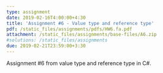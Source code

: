 ```yaml
---
type: assignment
date: 2019-02-16T4:00:00+4:30
title: 'Assignment #6 - Value type and reference type'
pdf: /static_files/assignments/pdfs/HW6.fa.pdf
attachment: /static_files/assignments/base-files/A6.zip
#solutions: /static_files/assignments
due: 2019-02-21T23:59:00+3:30
---
```

Assignment #6 from value type and reference type in C#.
